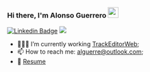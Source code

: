 ### Hi there, I'm Alonso Guerrero <img src="https://media.giphy.com/media/hvRJCLFzcasrR4ia7z/giphy.gif" width="25px">
[![Linkedin Badge](https://img.shields.io/badge/-LinkedIn-0e76a8?style=flat-square&logo=Linkedin&logoColor=white)](https://www.linkedin.com/in/alonso-guerrero/)
![](https://visitor-badge.glitch.me/badge?page_id=alguerre.alguerre)



<!-- **Talking about Personal Stuffs:** -->
- 👨🏻‍💻 I’m currently working [TrackEditorWeb](https://github.com/TrackEditor/TrackEditorWeb);
- 📫 How to reach me: alguerre@outlook.com;
- 📝 [Resume](https://cv-alonso.s3.eu-west-3.amazonaws.com/Alonso+_Guerrero_Llorente_software.pdf)

<!-- [![Alguerre's GitHub stats](https://github-readme-stats.vercel.app/api?username=alguerre)](https://github.com/anuraghazra/github-readme-stats)
📈 **My GitHub Stats:**

<p>
  <img height="180em" src="https://github-readme-stats.vercel.app/api?username=alguerre&show_icons=true&hide_border=true" />
  <img height="180em" src="https://github-readme-stats.vercel.app/api/top-langs/?username=alguerre&exclude_repo=SynthPi&show_icons=true&hide_border=true&layout=compact&langs_count=8"/>
</p>

-->

<!-- examples
  https://github.com/Gapur/Gapur#readme
  https://javascript.plainenglish.io/how-to-create-an-awesome-github-profile-readme-a474d5b45645
--> 

<!--
**alguerre/alguerre** is a ✨ _special_ ✨ repository because its `README.md` (this file) appears on your GitHub profile.

Here are some ideas to get you started:

- 🔭 I’m currently working on ...
- 🌱 I’m currently learning ...
- 👯 I’m looking to collaborate on ...
- 🤔 I’m looking for help with ...
- 💬 Ask me about ...
- 📫 How to reach me: ...
- 😄 Pronouns: ...
- ⚡ Fun fact: ...
-->
